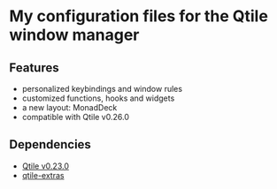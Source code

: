 # My configuration files for the Qtile window manager

## Features

* personalized keybindings and window rules
* customized functions, hooks and widgets
* a new layout: MonadDeck
* compatible with Qtile v0.26.0

## Dependencies

* [Qtile v0.23.0](https://github.com/qtile/qtile)
* [qtile-extras](https://github.com/elParaguayo/qtile-extras)
